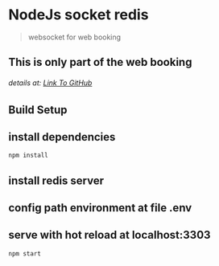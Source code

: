 
# NodeJs socket redis

> websocket for web booking

## This is only part of the web booking

###### details at: [Link To GitHub](https://github.com/duyhieu9898/manager_motel_laravel)
## Build Setup

## install dependencies
```bash
npm install
```
## install redis server

## config path environment at file .env

## serve with hot reload at localhost:3303
```bash
npm start
```
